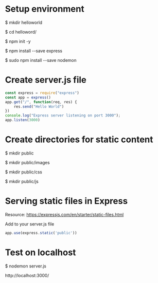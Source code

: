 Setup environment
================================

$ mkdir helloworld

$ cd helloword/

$ npm init -y

$ npm install --save express

$ sudo npm install --save nodemon

Create server.js file
================================

```javascript
const express = require("express")
const app = express()
app.get("/", function(req, res) {
    res.send("Hello World")
})
console.log("Express server listening on port 3000");
app.listen(3000)
```

Create directories for static content
================================
$ mkdir public

$ mkdir public/images

$ mkdir public/css

$ mkdir public/js

Serving static files in Express
================================
Resource: https://expressjs.com/en/starter/static-files.html

Add to your server.js file

```javascript
app.use(express.static('public'))
```

Test on localhost
================================

$ nodemon server.js

http://localhost:3000/
